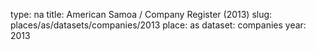 type: na
title: American Samoa / Company Register (2013)
slug: places/as/datasets/companies/2013
place: as
dataset: companies
year: 2013
